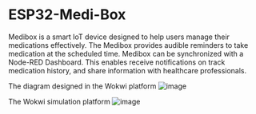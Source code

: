 # ESP32-Medi-Box
Medibox is a smart IoT device designed to help users manage their medications effectively. The Medibox provides audible reminders to take medication at the scheduled time. Medibox can be synchronized with a Node-RED Dashboard. This enables receive notifications on track medication history,  and share information with healthcare professionals. 

The diagram designed in the Wokwi platform
![image](https://github.com/chalindunis/ESP32-Medi-Box/assets/81397441/90fb129d-4d64-420d-8b22-1a9951a9a5d5)

The Wokwi simulation platform
![image](https://github.com/chalindunis/ESP32-Medi-Box/assets/81397441/90a267db-1d23-46c0-a799-d1f95791d7b9)

